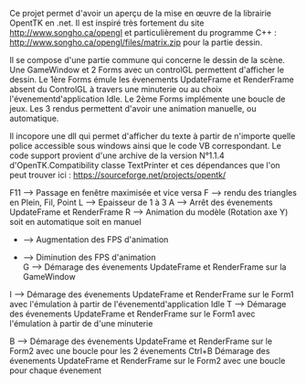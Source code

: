 Ce projet permet d'avoir un aperçu de la mise en œuvre de la librairie OpentTK en .net. Il est inspiré très fortement du site http://www.songho.ca/opengl et particulièrement du programme C++ : http://www.songho.ca/opengl/files/matrix.zip pour la partie dessin. 

Il se compose d'une partie commune qui concerne le dessin de la scène. Une GameWindow et 2 Forms avec un controlGL permettent d'afficher le dessin.
Le 1ère Forms émule les évenements UpdateFrame et RenderFrame absent du ControlGL à travers une minuterie ou au choix l'évenementd'application Idle.
Le 2ème Forms implémente une boucle de jeux.
Les 3 rendus permettent d'avoir une animation manuelle, ou automatique.

Il incopore une dll qui permet d'afficher du texte à partir de n'importe quelle police accessible sous windows ainsi que le code VB correspondant. Le code support provient d'une archive de la version N°1.1.4 d'OpenTK.Compatibility classe TextPrinter et ces dépendances que l'on peut trouver ici : https://sourceforge.net/projects/opentk/

F11 --> Passage en fenêtre maximisée et vice versa
F   --> rendu des triangles en Plein, Fil, Point
L   --> Epaisseur de 1 à 3
A   --> Arrêt des évenements UpdateFrame et RenderFrame
R   --> Animation du modèle (Rotation axe Y) soit en automatique soit en manuel
+   --> Augmentation des FPS d'animation
-   --> Diminution des FPS d'animation  
G   --> Démarage des évenements UpdateFrame et RenderFrame sur la GameWindow

I   --> Démarage des évenements UpdateFrame et RenderFrame sur le Form1 avec l'émulation à partir de l'évenementd'application Idle
T   --> Démarage des évenements UpdateFrame et RenderFrame sur le Form1 avec l'émulation à partir de d'une minuterie

B   --> Démarage des évenements UpdateFrame et RenderFrame sur le Form2 avec une boucle pour les 2 évenements
Ctrl+B  Démarage des évenements UpdateFrame et RenderFrame sur le Form2 avec une boucle pour chaque évenement





